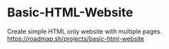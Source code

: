 # Basic-HTML-Website
Create simple HTML only website with multiple pages.
https://roadmap.sh/projects/basic-html-website
